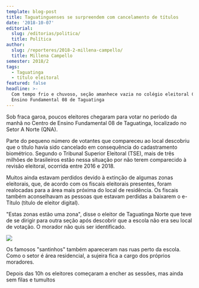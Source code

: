```yaml
---
template: blog-post
title: Taguatinguenses se surpreendem com cancelamento de títulos
date: '2018-10-07'
editorial:
  slug: /editorias/politica/
  title: Política
author:
  slug: /reporteres/2018-2-millena-campello/
  title: Millena Campello
semester: 2018/2
tags:
  - Taguatinga
  - título eleitoral
featured: false
headline: >-
  Com tempo frio e chuvoso, seção amanhece vazia no colégio eleitoral Centro de
  Ensino Fundamental 08 de Taguatinga
---
```

Sob fraca garoa, poucos eleitores chegaram para votar no período da manhã no Centro de Ensino Fundamental 08 de Taguatinga, localizado no Setor A Norte (QNA).

Parte do pequeno número de votantes que compareceu ao local descobriu que o título havia sido cancelado em consequência do cadastramento biométrico. Segundo o Tribunal Superior Eleitoral (TSE), mais de três milhões de brasileiros estão nessa situação por não terem comparecido à revisão eleitoral, ocorrida entre 2016 e 2018.

Muitos ainda estavam perdidos devido à extinção de algumas zonas eleitorais, que, de acordo com os fiscais eleitorais presentes, foram realocadas para a área mais próxima do local de residência. Os fiscais também aconselhavam as pessoas que estavam perdidas a baixarem o e-Título (título de eleitor digital).

"Estas zonas estão uma zona", disse o eleitor de Taguatinga Norte que teve de se dirigir para outra seção após descobrir que a escola não era seu local de votação. O morador não quis ser identificado.

![](/uploads/image-1-.png)



Os famosos "santinhos" também apareceram nas ruas perto da escola. Como o setor é área residencial, a sujeira fica a cargo dos próprios moradores.

Depois das 10h os eleitores começaram a encher as sessões, mas ainda sem filas e tumultos
